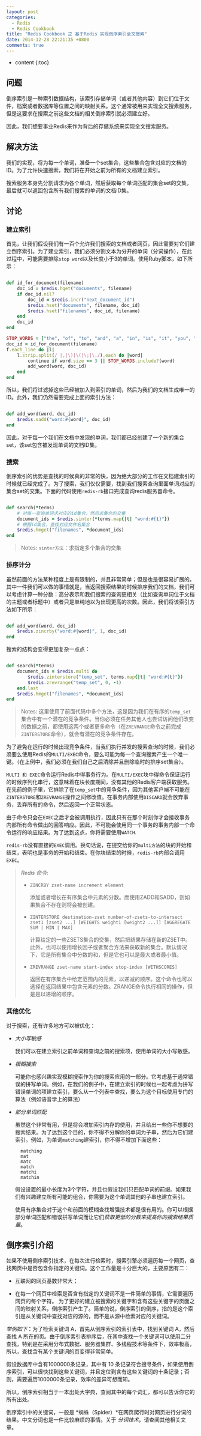 ```yaml
---
layout: post 
categories: 
  - Redis
  - Redis Cookbook
title: "Redis Cookbook 之 基于Redis 实现倒序索引全文搜索"
date: 2014-12-28 22:21:35 +0800
comments: true
---
```


* content
{:toc}

##  <a id="Problem">问题</a>

倒序索引是一种索引数据结构，该索引存储单词（或者其他内容）到它们位于文件，档案或者数据库等位置之间的映射关系。这个通常被用来实现全文搜素服务，但是这要求在搜索之前这些文档的相关倒序索引就必须建立好。

因此，我们想要事业Redis来作为背后的存储系统来实现全文搜索服务。

## <a id="Solution">解决方法</a>

我们的实现，将为每一个单词，准备一个set集合，这些集合包含对应的文档的ID。为了允许快速搜索，我们将在开始之前为所有的文档建立索引。

搜索服务本身先分割请求为各个单词，然后获取每个单词匹配的集合set的交集，最后就可以返回包含所有我们搜索的单词的文档ID集。

##  <a id="Discussion">讨论</a>

###  建立索引

首先，让我们假设我们有一百个允许我们搜索的文档或者网页，因此需要对它们建立倒序索引。为了建立索引，我们必须分割文本为分开的单词（分词操作），在此过程中，可能需要排除`stop word`以及长度小于3的单词。使用Ruby脚本，如下所示：

``` ruby

def id_for_document(filename)
    doc_id = $redis.hget("documents", filename) 
    if doc_id.nil?
        doc_id = $redis.incr("next_document_id") 
        $redis.hset("documents", filename, doc_id) 
        $redis.hset("filenames", doc_id, filename)
    end
    doc_id 
end

STOP_WORDS = ["the", "of", "to", "and", "a", "in", "is", "it", "you", "that"] f = File.open(filename)
doc_id = id_for_document(filename)
f.each_line do |l|
    l.strip.split(/ |,|\)|\(|\;|\./).each do |word|
        continue if word.size <= 3 || STOP_WORDS.include?(word) 
        add_word(word, doc_id)
    end
end

```

所以，我们将过滤掉这些已经被加入到索引的单词，然后为我们的文档生成唯一的ID。此外，我们仍然需要完成上面的索引方法：

<!-- more -->

``` ruby

def add_word(word, doc_id) 
    $redis.sadd("word:#{word}", doc_id)
end

```

因此，对于每一个我们在文档中发现的单词，我们都已经创建了一个新的集合set，该set包含被发现单词的文档ID集。

###  搜索

倒序索引的优势是查找的时候真的非常的快，因为绝大部分的工作在文档建索引的时候就已经完成了。为了搜索，我们仅仅需要，找到我们搜索查询里面单词对应的集合set的交集。下面的代码使用`redis-rb`接口完成查询redis服务器命令。

``` ruby

def search(*terms)
    # 对每一查询单词求对应的id集合，然后求集合的交集
    document_ids = $redis.sinter(*terms.map{|t| "word:#{t}"}) 
    # 根据id集合，查找对应文件名集合
    $redis.hmget("filenames", *document_ids)
end

```

> Notes: `sinter方法`：求指定多个集合的交集


###  排序计分

虽然前面的方法某种程度上是有限制的，并且非常简单；但是也是很容易扩展的。其中一件我们可以做的事情就是，当返回搜索结果的时候排序我们的文档，我们可以考虑计算一种分数：高分表示和我们搜索的查询更相关（比如查询单词位于文档的主题或者标题中）或者只是单纯地以为出现更高的次数。因此，我们将该索引方法如下所示：


``` ruby

def add_word(word, doc_id) 
    $redis.zincrby("word:#{word}", 1, doc_id)
end

```

搜索的结构会变得更加复杂一点点：

``` ruby

def search(*terms)
    document_ids = $redis.multi do
        $redis.zinterstore("temp_set", terms.map{|t| "word:#{t}"})
        $redis.zrevrange("temp_set", 0, -1) 
    end.last
    $redis.hmget("filenames", *document_ids) 
end

```

> Notes: 这里使用了前面代码中多个方法，这是因为我们在有序的`temp_set`集合中有一个潜在的竞争条件。当你必须在任务其他人也尝试访问他们改变的数据之前，都使用这两个或者更多命令（在`ZREVRANGE`命令之前完成`ZINTERSTORE`命令），就会有潜在的竞争条件存在。

为了避免在运行的时候出现竞争条件，当我们执行并发的搜索查询的时候，我们必须要么使用Redis的`MULTI/EXEC`命令，要么可能为每一个查询搜索产生一个唯一键。（在上例中，我们必须在我们自己之后清除并且删除临时的排序set集合）。

`MULTI 和 EXEC`命令运行Redis中得事务行为。在`MULTI/EXEC`块中得命令保证运行的时候序列化串行，这意味着在块长度期间，没有其他的Redis客户端获取服务。在先前的例子里，它排除了在`temp_set`中的竞争条件，因为其他客户端不可能在`ZINTERSTORE`和`ZREVRANGE`操作之间修改值。在事务内部使用`DISCARD`就会放弃事务，丢弃所有的命令，然后返回一个正常状态。

由于命令只会在`EXEC`之后才会被调用执行，因此只有在那个时刻你才会接收事务内部所有命令做出的回答响应。因此，不可能会使用同一个事务的事务内部一个命令运行的响应结果。为了达到这点，你将需要使用`WATCH`.

`redis-rb`没有直接的`EXEC`调用。换句话说，在提交给你的`multi方法`的块的开始和结束，表明也是事务的开始和结束。在你块结束的时候，`redis-rb`内部会调用`EXEC`。

> *Redis 命令*:
> 
> - `ZINCRBY zset-name increment element`
>
>      添加或者增长在有序集合中元素的分数。而使用ZADD和SADD，则如果集合不存在则将会被创建。
>
> - `ZINTERSTORE destination-zset number-of-zsets-to-intersect zset1 [zset2 ...] [WEIGHTS weight1 [weight2 ...]] [AGGREGATE SUM | MIN | MAX]`
>
>      计算给定的一些ZSETS集合的交集，然后把结果存储在新的ZSET中。此外，也可以使用增长因子或者聚合方法来获取新的集合。默认情况下，它是所有集合中分数的和，但是它也可以是最大或者最小值。
>
> - `ZREVRANGE zset-name start-index stop-index [WITHSCORES]`
>
>      返回在有序集合中给定范围内的元素，以递减的顺序。这个命令也可以选择在返回结果中包含元素的分数。ZRANGE命令执行相同的操作，但是是以递增的顺序。

### 其他优化

对于搜索，还有许多地方可以被优化：

- *大小写敏感*

    我们可以在建立索引之前单词和查询之前的搜索项，使用单词的大小写敏感。

- *模糊搜索*

    可能你也感兴趣实现模糊搜索作为你的搜索应用的一部分。它考虑基于通常错误的拼写单词。例如，在我们的例子中，在建立索引的时候也一起考虑为拼写错误单词的项建立索引，要么从一个列表中查找，要么为这个目标使用专门的算法（例如语音学上的算法）

- *部分单词匹配*

    虽然这个非常有用，但是将会增加索引内存的使用，并且给出一些你不想要的搜索结果。为了达到这个目的，你不得不分解你的单词为子串，然后为它们建索引。例如，为单词`matching`建索引，你不得不增加下面这些：

        matching
        mat 
        matc 
        match 
        matchi 
        matchin

    假设设置的最小长度为3个字符，并且也假设我们只匹配单词的前缀。如果我们有兴趣建立所有可能的组合，你需要为这个单词其他的子串也建立索引。

    使用有序集合对于这个和前面的模糊查找增强技术都是很有用的。你可以根据部分单词匹配和错误拼写单词而让它们*获取更低的分数来提高你的搜索结果质量*。

##  <a id="InvertedIndex">倒序索引介绍</a>

如果不使用倒序索引技术，在每次进行检索时，搜索引擎必须遍历每一个网页，查找网页中是否包含你指定的关键词。这个工作量是十分巨大的，主要原因有二：

- 互联网的网页基数非常大；

- 在每一个网页中检索是否含有指定的关键词不是一件简单的事情，它需要遍历网页的每个字符。
为了更好的建立被搜索的关键字和含有这些关键字的页面之间的映射关系，倒序索引产生了。简单的说，倒序索引的倒序，指的是这个索引是从关键词中查找对应的源的，而不是从源中检索对应的关键词。

*举例如下*：为了检索关键词 A，首先从倒序索引的索引表中，找到关键词 A，然后查找 A 所在的页。由于倒序索引表排序后，在其中查找一个关键词可以使用二分查找，特别是在采用分布式数据、服务器集群、多线程技术等条件下，效率极高，所以，查找含有某个关键词的页变得非常简单。

假设数据库中含有1000000条记录，其中有 10 条记录符合搜寻条件，如果使用倒序索引，可以很快找到这些关键词，并且定位到含有这些关键词的十条记录；否则，需要遍历1000000条记录，效率的差异可想而知。

所以，倒序索引相当于一本出处大字典，查阅其中的每个词汇，都可以告诉你它的所有出处。

倒序索引中的关键词，一般是 *蜘蛛（Spider）*在网页爬行时对网页进行分词的结果。中文分词也是一件比较麻烦的事情。关于 *分词技术*，请查阅其他相关文章。